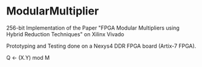 # ModularMultiplier
256-bit Implementation of the Paper "FPGA Modular Multipliers using Hybrid Reduction Techniques" on Xilinx Vivado

Prototyping and Testing done on a Nexys4 DDR FPGA board (Artix-7 FPGA).

Q <- (X.Y) mod M
